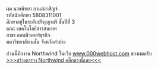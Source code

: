 <a>ผม นายพิทยา กานต์อาสิญจ์</a><br>
<a>รหัสนักศึกษา 5808311001</a><br>
<a>ศึกษาอยู่ในระดับปริญญาตรี ชั้นปีที่ 3<br>
<a>คณะ เทคโนโลยีสารสนเทศ</a><br>
<a>สาขา คอมพิวเตอร์ธุรกิจ</a><br>
<a>มหาวิทยาลัยเนชั่น จังหวัดสำปาง</a><br>

<a>ส่วนนี้คืองาน Northwind ในเว็บ www.000webhost.com ของผมครับ</a><br>
<a href="https://pittayatest.000webhostapp.com/Northwind/NorthWind_All/Select_tb.php">>>>สร้างตาราง Northwind คลิ๊กตรงนี้เลย<<<</a>

